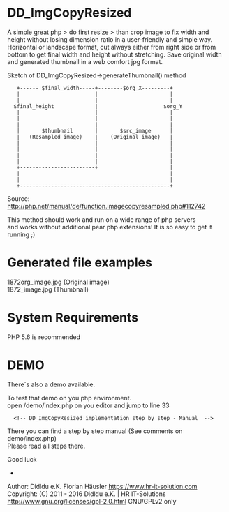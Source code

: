 # DD_ImgCopyResized
A simple great php > do first resize > than crop image to fix width and height without losing dimension ratio in a user-friendly and simple way.
Horizontal or landscape format, cut always either from right side or from bottom to get final width and height without stretching.
Save original width and generated thumbnail in a web comfort jpg format.


Sketch of DD_ImgCopyResized->generateThumbnail() method

       +------ $final_width-----+--------$org_X---------+
       |                        |                       |
       |                        |                       |
      $final_height             |                     $org_Y
       |                        |                       |
       |                        |                       |
       |                        |                       |
       |       $thumbnail       |       $src_image      |
       |   (Resampled image)    |    (Original image)   |
       |                        |                       |
       |                        |                       |
       |                        |                       |
       |                        |                       |
       +------------------------+                       |
       |                                                |
       |                                                |
       +------------------------------------------------+

Source: http://php.net/manual/de/function.imagecopyresampled.php#112742

This method should work and run on a wide range of php servers                   <br>
and works without additional pear php extensions!
It is so easy to get it running ;)

# Generated file examples
1872org_image.jpg (Original image)  <br>
1872_image.jpg (Thumbnail)

# System Requirements
PHP 5.6 is recommended

# DEMO
There´s also a demo available.

To test that demo on you php environment.<br>
open /demo/index.php on you editor and jump to line 33

      <!-- DD_ImgCopyResized implementation step by step - Manual  -->
      
There you can find a step by step manual (See comments on demo/index.php)       <br>
Please read all steps there.

 Good luck

-

Author: Didldu e.K. Florian Häusler https://www.hr-it-solution.com              <br>
Copyright: (C) 2011 - 2016 Didldu e.K. | HR IT-Solutions                        <br>
http://www.gnu.org/licenses/gpl-2.0.html GNU/GPLv2 only